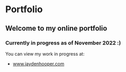 # Portfolio
## Welcome to my online portfolio
### Currently in progress as of November 2022 :)

You can view my work in progress at:
* www.jaydenhooper.com
